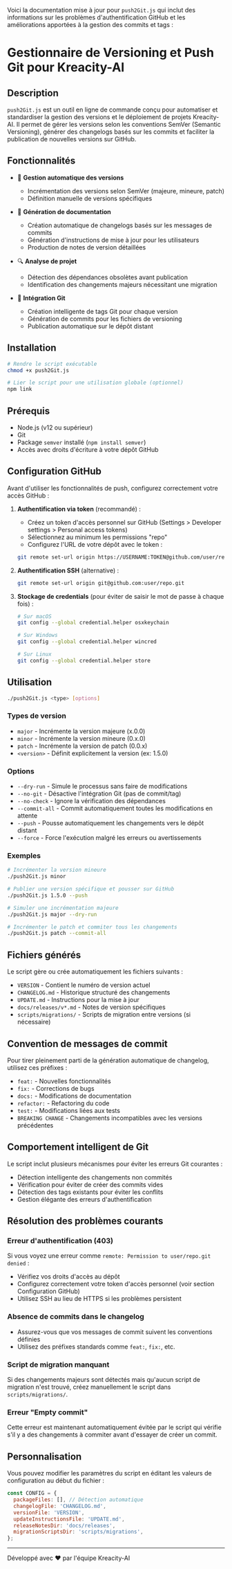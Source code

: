 Voici la documentation mise à jour pour `push2Git.js` qui inclut des informations sur les problèmes d'authentification GitHub et les améliorations apportées à la gestion des commits et tags :

# Gestionnaire de Versioning et Push Git pour Kreacity-AI

## Description

`push2Git.js` est un outil en ligne de commande conçu pour automatiser et standardiser la gestion des versions et le déploiement de projets Kreacity-AI. Il permet de gérer les versions selon les conventions SemVer (Semantic Versioning), générer des changelogs basés sur les commits et faciliter la publication de nouvelles versions sur GitHub.

## Fonctionnalités

- 🔄 **Gestion automatique des versions**
  - Incrémentation des versions selon SemVer (majeure, mineure, patch)
  - Définition manuelle de versions spécifiques

- 📝 **Génération de documentation**
  - Création automatique de changelogs basés sur les messages de commits
  - Génération d'instructions de mise à jour pour les utilisateurs
  - Production de notes de version détaillées

- 🔍 **Analyse de projet**
  - Détection des dépendances obsolètes avant publication
  - Identification des changements majeurs nécessitant une migration

- 🔖 **Intégration Git**
  - Création intelligente de tags Git pour chaque version
  - Génération de commits pour les fichiers de versioning
  - Publication automatique sur le dépôt distant

## Installation

```bash
# Rendre le script exécutable
chmod +x push2Git.js

# Lier le script pour une utilisation globale (optionnel)
npm link
```

## Prérequis

- Node.js (v12 ou supérieur)
- Git
- Package `semver` installé (`npm install semver`)
- Accès avec droits d'écriture à votre dépôt GitHub

## Configuration GitHub

Avant d'utiliser les fonctionnalités de push, configurez correctement votre accès GitHub :

1. **Authentification via token** (recommandé) :
   - Créez un token d'accès personnel sur GitHub (Settings > Developer settings > Personal access tokens)
   - Sélectionnez au minimum les permissions "repo"
   - Configurez l'URL de votre dépôt avec le token :
   ```bash
   git remote set-url origin https://USERNAME:TOKEN@github.com/user/repo.git
   ```

2. **Authentification SSH** (alternative) :
   ```bash
   git remote set-url origin git@github.com:user/repo.git
   ```

3. **Stockage de credentials** (pour éviter de saisir le mot de passe à chaque fois) :
   ```bash
   # Sur macOS
   git config --global credential.helper osxkeychain
   
   # Sur Windows
   git config --global credential.helper wincred
   
   # Sur Linux
   git config --global credential.helper store
   ```

## Utilisation

```bash
./push2Git.js <type> [options]
```

### Types de version

- `major` - Incrémente la version majeure (x.0.0)
- `minor` - Incrémente la version mineure (0.x.0)
- `patch` - Incrémente la version de patch (0.0.x)
- `<version>` - Définit explicitement la version (ex: 1.5.0)

### Options

- `--dry-run` - Simule le processus sans faire de modifications
- `--no-git` - Désactive l'intégration Git (pas de commit/tag)
- `--no-check` - Ignore la vérification des dépendances
- `--commit-all` - Commit automatiquement toutes les modifications en attente
- `--push` - Pousse automatiquement les changements vers le dépôt distant
- `--force` - Force l'exécution malgré les erreurs ou avertissements

### Exemples

```bash
# Incrémenter la version mineure
./push2Git.js minor

# Publier une version spécifique et pousser sur GitHub
./push2Git.js 1.5.0 --push

# Simuler une incrémentation majeure
./push2Git.js major --dry-run

# Incrémenter le patch et commiter tous les changements
./push2Git.js patch --commit-all
```

## Fichiers générés

Le script gère ou crée automatiquement les fichiers suivants :

- `VERSION` - Contient le numéro de version actuel
- `CHANGELOG.md` - Historique structuré des changements
- `UPDATE.md` - Instructions pour la mise à jour
- `docs/releases/v*.md` - Notes de version spécifiques
- `scripts/migrations/` - Scripts de migration entre versions (si nécessaire)

## Convention de messages de commit

Pour tirer pleinement parti de la génération automatique de changelog, utilisez ces préfixes :

- `feat:` - Nouvelles fonctionnalités
- `fix:` - Corrections de bugs
- `docs:` - Modifications de documentation
- `refactor:` - Refactoring du code
- `test:` - Modifications liées aux tests
- `BREAKING CHANGE` - Changements incompatibles avec les versions précédentes

## Comportement intelligent de Git

Le script inclut plusieurs mécanismes pour éviter les erreurs Git courantes :

- Détection intelligente des changements non commités
- Vérification pour éviter de créer des commits vides
- Détection des tags existants pour éviter les conflits
- Gestion élégante des erreurs d'authentification

## Résolution des problèmes courants

### Erreur d'authentification (403)
Si vous voyez une erreur comme `remote: Permission to user/repo.git denied` :
- Vérifiez vos droits d'accès au dépôt
- Configurez correctement votre token d'accès personnel (voir section Configuration GitHub)
- Utilisez SSH au lieu de HTTPS si les problèmes persistent

### Absence de commits dans le changelog
- Assurez-vous que vos messages de commit suivent les conventions définies
- Utilisez des préfixes standards comme `feat:`, `fix:`, etc.

### Script de migration manquant
Si des changements majeurs sont détectés mais qu'aucun script de migration n'est trouvé, créez manuellement le script dans `scripts/migrations/`.

### Erreur "Empty commit"
Cette erreur est maintenant automatiquement évitée par le script qui vérifie s'il y a des changements à commiter avant d'essayer de créer un commit.

## Personnalisation

Vous pouvez modifier les paramètres du script en éditant les valeurs de configuration au début du fichier :

```javascript
const CONFIG = {
  packageFiles: [], // Détection automatique
  changelogFile: 'CHANGELOG.md',
  versionFile: 'VERSION',
  updateInstructionsFile: 'UPDATE.md',
  releaseNotesDir: 'docs/releases',
  migrationScriptsDir: 'scripts/migrations',
};
```

---

Développé avec ❤️ par l'équipe Kreacity-AI